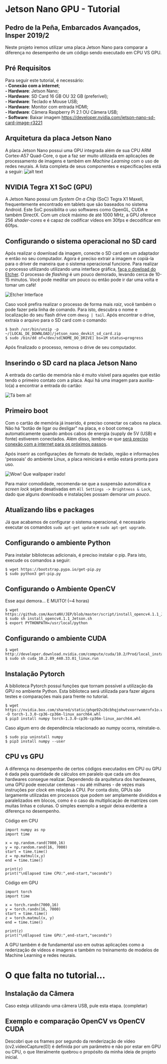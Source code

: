 # Jetson Nano GPU - Tutorial
## Pedro de la Peña, Embarcados Avançados, Insper 2019/2

Neste projeto iremos utilizar uma placa Jetson Nano para comparar a diferença no desempenho de um código sendo executado em CPU VS GPU.

## Pré Requisitos

Para seguir este tutorial, é necessário:<br>
**- Conexão com a internet**; <br>
**- Hardware**: Jetson Nano; <br> 
**- Hardware**: SD Card 16 GB OU 32 GB (preferível); <br> **- Hardware**: Teclado e Mouse USB; <br> 
**- Hardware**: Monitor com entrada HDMI; <br>
**- Hardware**: Câmera Raspberry Pi 2.1 OU Câmera USB; <br>
**- Software**: Baixar imagem https://developer.nvidia.com/jetson-nano-sd-card-image-r3221 <br>

## Arquitetura da placa Jetson Nano
A placa Jetson Nano possui uma GPU integrada além de sua CPU ARM Cortex-A57 Quad-Core, o que a faz ser muito utilizada em aplicações de processamento de imagens e também em *Machine Learning* com o uso de redes neurais. 
A lista completa de seus componentes e especificações está a seguir:
![alt text](doc/nano.jpg)

## NVIDIA Tegra X1 SoC (GPU)
A Jetson Nano possui um *System On a Chip* (SoC) Tegra X1 Maxell, frequentemente encontrado em tablets que são baseados no sistema Android. Este SoC possibilita o uso softwares como OpenGL, CUDA e também DirectX. Com um *clock* máximo de até 1000 MHz, a GPU oferece 256 *shader-cores* e é capaz de codificar vídeos em 30fps e decodificar em 60fps.

## Configurando o sistema operacional no SD card

Após realizar o download da imagem, conecte o SD card em um adaptador e então no seu computador. Agora é preciso extrair a imagem e copiá-la para o driver de maneira que o sistema operacional funcione. Para realizar o processo utilizando utilizando uma interface gráfica, [faça o dowload do Etcher](https://www.balena.io/etcher/). O processo de *flashing* é um pouco demorado, levando cerca de 10-15 minutos. Você pode meditar um pouco ou então pode ir dar uma volta e tomar um café!

![Etcher Interface](doc/etcher.png)

Caso você prefira realizar o processo de forma mais *raiz*, você também o pode fazer pela linha de comando. Para isto, descubra o nome e localização do seu flash drive com `dmesg | tail`. Após encontrar o drive, extraia o arquivo para o SD card com o comando:

```
$ bash /usr/bin/unzip -p ~/[LOCAL_DE_DOWNLOAD]/jetson_nano_devkit_sd_card.zip 
$ sudo /bin/dd of=/dev/sd[NOME_DO_DRIVE] bs=1M status=progress
```
Após finalizado o processo, remova o drive de seu computador.

## Inserindo o SD card na placa Jetson Nano

A entrada do cartão de memória não é muito visível para aqueles que estão tendo o primeiro contato com a placa. Aqui há uma imagem para auxilia-lo(a) a encontrar a entrada do cartão: 

![Tá bem ai!](https://www.pyimagesearch.com/wp-content/uploads/2019/05/jetson_nano_getting_started_sd_slot.jpg)

## Primeiro boot

Com o cartão de memória já inserido, é preciso conectar os cabos na placa. Não há "botão de ligar ou desligar" na placa, e o boot começa automaticamente quando ambos cabos de energia (supply de 5V (USB) e fonte) estiverem conectados. Além disso, lembre-se que <u>será preciso conexão com a internet para os próximos passos</u>.

Após inserir as configurações de formato de teclado, região e informações 'pessoais' do ambiente Linux, a placa reiniciará e então estará pronta para uso.

![Wow! Que wallpaper irado!](doc/wow.jpg)

Para maior comodidade, recomenda-se que a suspensão automática e *screen lock* sejam desativadas em `All Settings -> Brightness & Lock`, dado que alguns downloads e instalações possam demorar *um pouco*.

## Atualizando libs e packages

Já que acabamos de configurar o sistema operacional, é necessário executar os comandos `sudo apt-get update` e `sudo apt-get upgrade`.

## Configurando o ambiente Python

Para instalar bibliotecas adicionais, é preciso instalar o pip. Para isto, execude os comandos a seguir:

```
$ wget https://bootstrap.pypa.io/get-pip.py
$ sudo python3 get-pip.py
```

## Configurando o Ambiente OpenCV
Esse aqui demora... E MUITO! (~4 horas)

```
$ wget https://github.com/AastaNV/JEP/blob/master/script/install_opencv4.1.1_Jetson.sh
$ sudo sh install_opencv4.1.1_Jetson.sh
$ export PYTHONPATH=/usr/local/python
```

## Configurando o ambiente CUDA

```
$ wget http://developer.download.nvidia.com/compute/cuda/10.2/Prod/local_installers/cuda_10.2.89_440.33.01_linux.run
$ sudo sh cuda_10.2.89_440.33.01_linux.run
```

## Instalação Pytorch

A biblioteca Pytorch possui funções que tornam possível a utilização da GPU no ambiente Python. Esta biblioteca será utilizada para fazer alguns testes e comparações mais para frente no tutorial.

```
$ wget https://nvidia.box.com/shared/static/phqe92v26cbhqjohwtvxorrwnmrnfx1o.whl -O torch-1.3.0-cp36-cp36m-linux_aarch64.whl
$ pip3 install numpy torch-1.3.0-cp36-cp36m-linux_aarch64.whl
```

Caso algum erro de dependência relacionado ao numpy ocorra, reinstale-o.

```
$ sudo pip uninstall numpy
$ pip3 install numpy --user
```

## CPU vs GPU
A diferença no desempenho de certos códigos executados em CPU ou GPU é dada pela quantidade de cálculos em paralelo que cada um dos hardwares consegue realizar. Dependendo da arquitetura dos hardwares, uma GPU pode executar centenas - ou até milhares - de vezes mais instruções por *clock* em relação à CPU. Por conta disto, GPUs são largamente utilizadas em processos que podem ser amplamente divididos e paralelizados em blocos, como é o caso da multiplicação de matrizes com muitas linhas e colunas. O simples exemplo a seguir deixa evidente a diferença no desempenho.


Código em CPU

```
import numpy as np
import time

x = np.random.rand(7000,16)
y = np.random.rand(16, 7000)
start = time.time()
z = np.matmul(x,y)
end = time.time()

print(z)
print("\nElapsed time CPU:",end-start,"seconds")
```


Código em GPU
```
import torch
import time

x = torch.randn(7000,16)
y = torch.randn(16, 7000)
start = time.time()
z = torch.matmul(x, y)
end = time.time()

print(z)
print("\nElapsed time GPU:",end-start,"seconds")
```

A GPU também é de fundamental uso em outras aplicações como a rederização de vídeos e imagens e também no treinamento de modelos de Machine Learning e redes neurais.

# O que falta no tutorial...

## Instalação da Câmera

Caso esteja utilizando uma câmera USB, pule esta etapa.
(completar)

## Exemplo e comparação OpenCV vs OpenCV CUDA
Descobri que os frames por segundo da renderização de vídeo (cv2.videoCapture(0)) é definida por um parâmetro e não por estar em GPU ou CPU, o que literalmente quebrou o propósito da minha ideia de projeto inicial.

